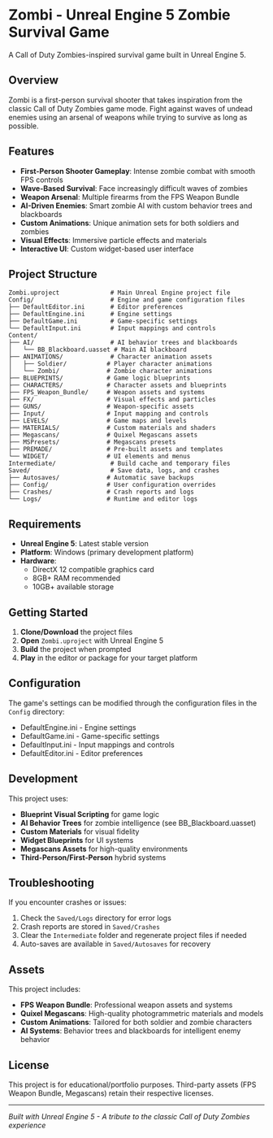 # Zombi - Unreal Engine 5 Zombie Survival Game

A Call of Duty Zombies-inspired survival game built in Unreal Engine 5.

## Overview

Zombi is a first-person survival shooter that takes inspiration from the classic Call of Duty Zombies game mode. Fight against waves of undead enemies using an arsenal of weapons while trying to survive as long as possible.

## Features

- **First-Person Shooter Gameplay**: Intense zombie combat with smooth FPS controls
- **Wave-Based Survival**: Face increasingly difficult waves of zombies
- **Weapon Arsenal**: Multiple firearms from the FPS Weapon Bundle
- **AI-Driven Enemies**: Smart zombie AI with custom behavior trees and blackboards
- **Custom Animations**: Unique animation sets for both soldiers and zombies
- **Visual Effects**: Immersive particle effects and materials
- **Interactive UI**: Custom widget-based user interface

## Project Structure

```
Zombi.uproject              # Main Unreal Engine project file
Config/                     # Engine and game configuration files
├── DefaultEditor.ini       # Editor preferences
├── DefaultEngine.ini       # Engine settings
├── DefaultGame.ini         # Game-specific settings
└── DefaultInput.ini        # Input mappings and controls
Content/
├── AI/                     # AI behavior trees and blackboards
│   └── BB_Blackboard.uasset # Main AI blackboard
├── ANIMATIONS/             # Character animation assets
│   ├── Soldier/           # Player character animations
│   └── Zombi/             # Zombie character animations
├── BLUEPRINTS/            # Game logic blueprints
├── CHARACTERS/            # Character assets and blueprints
├── FPS_Weapon_Bundle/     # Weapon assets and systems
├── FX/                    # Visual effects and particles
├── GUNS/                  # Weapon-specific assets
├── Input/                 # Input mapping and controls
├── LEVELS/                # Game maps and levels
├── MATERIALS/             # Custom materials and shaders
├── Megascans/             # Quixel Megascans assets
├── MSPresets/             # Megascans presets
├── PREMADE/               # Pre-built assets and templates
└── WIDGET/                # UI elements and menus
Intermediate/               # Build cache and temporary files
Saved/                      # Save data, logs, and crashes
├── Autosaves/             # Automatic save backups
├── Config/                # User configuration overrides
├── Crashes/               # Crash reports and logs
└── Logs/                  # Runtime and editor logs
```

## Requirements

- **Unreal Engine 5**: Latest stable version
- **Platform**: Windows (primary development platform)
- **Hardware**: 
  - DirectX 12 compatible graphics card
  - 8GB+ RAM recommended
  - 10GB+ available storage

## Getting Started

1. **Clone/Download** the project files
2. **Open** `Zombi.uproject` with Unreal Engine 5
3. **Build** the project when prompted
4. **Play** in the editor or package for your target platform

## Configuration

The game's settings can be modified through the configuration files in the `Config` directory:

- DefaultEngine.ini - Engine settings
- DefaultGame.ini - Game-specific settings  
- DefaultInput.ini - Input mappings and controls
- DefaultEditor.ini - Editor preferences

## Development

This project uses:
- **Blueprint Visual Scripting** for game logic
- **AI Behavior Trees** for zombie intelligence (see BB_Blackboard.uasset)
- **Custom Materials** for visual fidelity
- **Widget Blueprints** for UI systems
- **Megascans Assets** for high-quality environments
- **Third-Person/First-Person** hybrid systems

## Troubleshooting

If you encounter crashes or issues:
1. Check the `Saved/Logs` directory for error logs
2. Crash reports are stored in `Saved/Crashes`
3. Clear the `Intermediate` folder and regenerate project files if needed
4. Auto-saves are available in `Saved/Autosaves` for recovery

## Assets

This project includes:
- **FPS Weapon Bundle**: Professional weapon assets and systems
- **Quixel Megascans**: High-quality photogrammetric materials and models
- **Custom Animations**: Tailored for both soldier and zombie characters
- **AI Systems**: Behavior trees and blackboards for intelligent enemy behavior

## License

This project is for educational/portfolio purposes. Third-party assets (FPS Weapon Bundle, Megascans) retain their respective licenses.

---

*Built with Unreal Engine 5 - A tribute to the classic Call of Duty Zombies experience*
